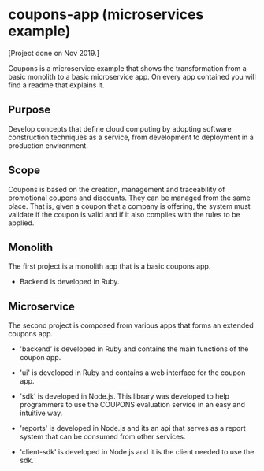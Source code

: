 # coupons-app (microservices example)

[Project done on Nov 2019.]

Coupons is a microservice example that shows the transformation from a basic monolith to a basic microservice app.
On every app contained you will find a readme that explains it.

## Purpose

Develop concepts that define cloud computing by adopting software construction techniques as a service, from development to deployment in a production environment.

## Scope

Coupons is based on the creation, management and traceability of promotional coupons and discounts.
They can be managed from the same place. That is, given a coupon that a company is offering, the system must validate if the coupon is valid and if it also complies with the rules to be applied.

## Monolith

The first project is a monolith app that is a basic coupons app.

- Backend is developed in Ruby.

## Microservice

The second project is composed from various apps that forms an extended coupons app.

- 'backend' is developed in Ruby and contains the main functions of the coupon app.

- 'ui' is developed in Ruby and contains a web interface for the coupon app.

- 'sdk' is developed in Node.js.
This library was developed to help programmers to use the COUPONS evaluation service in an easy and intuitive way.

- 'reports' is developed in Node.js and its an api that serves as a report system that can be consumed from other services.

- 'client-sdk' is developed in Node.js and it is the client needed to use the sdk.
